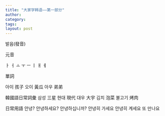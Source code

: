 ```yaml
---
title: "大家学韩语——第一部分"
author:
category: 
tags: 
layout: post
---
```

발음(發音)

元音

ㅏ  ㅓ  ㅗ  ㅜ  ㅡ  ㅣ  ㅐ  ㅔ

單詞

아이  孩子  오이  黃瓜   아우  弟弟   

韓國語日常詞彙
삼성  三星     현대   現代    대우  大宇
김치  泡菜     불고기  烤肉  

日常用語
안녕?
안녕하세요?
안녕하십니까?
안녕히 가세요
안녕히 계세요
또 만나요

